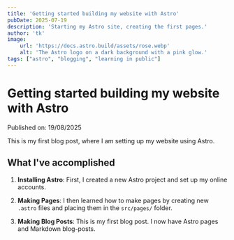 ```yaml
---
title: 'Getting started building my website with Astro'
pubDate: 2025-07-19
description: 'Starting my Astro site, creating the first pages.'
author: 'tk'
image:
    url: 'https://docs.astro.build/assets/rose.webp'
    alt: 'The Astro logo on a dark background with a pink glow.'
tags: ["astro", "blogging", "learning in public"]
---
```

# Getting started building my website with Astro

Published on: 19/08/2025

This is my first blog post, where I am setting up my website using Astro.

## What I've accomplished

1. **Installing Astro**: First, I created a new Astro project and set up my online accounts.

2. **Making Pages**: I then learned how to make pages by creating new `.astro` files and placing them in the `src/pages/` folder.

3. **Making Blog Posts**: This is my first blog post. I now have Astro pages and Markdown blog-posts.